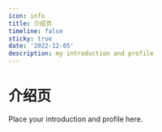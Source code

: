 ```yaml
---
icon: info
title: 介绍页
timeline: false
sticky: true
date: '2022-12-05'
description: my introduction and profile
---
```


# 介绍页

Place your introduction and profile here.
